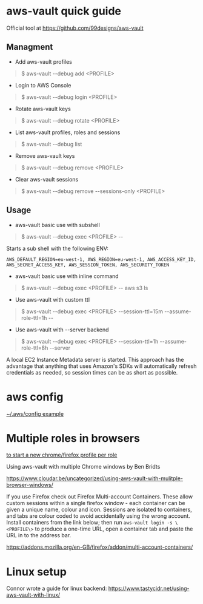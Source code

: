 # aws-vault quick guide
Official tool at https://github.com/99designs/aws-vault

## Managment 
* Add aws-vault profiles
> $ aws-vault --debug add \<PROFILE\>

* Login to AWS Console
> $ aws-vault --debug login \<PROFILE\>

* Rotate aws-vault keys
> $ aws-vault --debug rotate \<PROFILE\>

* List aws-vault profiles, roles and sessions
> $ aws-vault --debug list

* Remove aws-vault keys
> $ aws-vault --debug remove \<PROFILE\>

* Clear aws-vault sessions
> $ aws-vault --debug remove --sessions-only \<PROFILE\>


## Usage
* aws-vault basic use with subshell
> $ aws-vault --debug exec \<PROFILE\> --

Starts a sub shell with the following ENV:

`AWS_DEFAULT_REGION=eu-west-1, AWS_REGION=eu-west-1, AWS_ACCESS_KEY_ID, AWS_SECRET_ACCESS_KEY, AWS_SESSION_TOKEN, AWS_SECURITY_TOKEN`

* aws-vault basic use with inline command
> $ aws-vault --debug exec \<PROFILE\> -- aws s3 ls

* Use aws-vault with custom ttl
> $ aws-vault --debug exec \<PROFILE\> --session-ttl=15m --assume-role-ttl=1h --

* Use aws-vault with --server backend 
> $ aws-vault --debug exec \<PROFILE\> --session-ttl=1h --assume-role-ttl=8h --server

A local EC2 Instance Metadata server is started. This approach has the advantage that anything that uses Amazon's SDKs will automatically refresh credentials as needed, so session times can be as short as possible. 


# aws config
[~/.aws/config example](https://github.com/FernandoMiguel/kb/blob/master/aws/config)

# Multiple roles in browsers
[to start a new chrome/firefox profile per role](browsers.md)

Using aws-vault with multiple Chrome windows by Ben Bridts

https://www.cloudar.be/uncategorized/using-aws-vault-with-mulitple-browser-windows/

If you use Firefox check out Firefox Multi-account Containers. These allow custom sessions within a single firefox window - each container can be given a unique name, colour and icon. Sessions are isolated to containers, and tabs are colour coded to avoid accidentally using the wrong account. Install containers from the link below; then run `aws-vault login -s \<PROFILE\>` to produce a one-time URL, open a container tab and paste the URL in to the address bar.

https://addons.mozilla.org/en-GB/firefox/addon/multi-account-containers/

# Linux setup
Connor wrote a guide for linux backend:
https://www.tastycidr.net/using-aws-vault-with-linux/


